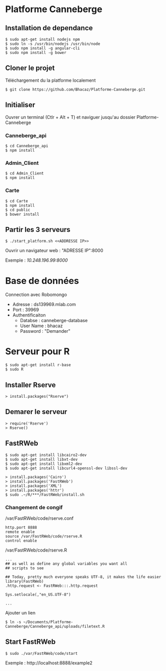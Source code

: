 # Platforme Canneberge

## Installation de dependance

    $ sudo apt-get install nodejs npm
    $ sudo ln -s /usr/bin/nodejs /usr/bin/node
    $ sudo npm install -g angular-cli
    $ sudo npm install -g bower

## Cloner le projet
Téléchargement du la platforme localement

    $ git clone https://github.com/Bhacaz/Platforme-Canneberge.git
    
## Initialiser
Ouvrer un terminal (Ctlr + Alt + T) et naviguer jusqu'au dossier Platforme-Canneberge
### Canneberge_api

    $ cd Canneberge_api
    $ npm install

### Admin_Client

    $ cd Admin_Client
    $ npm install
    
### Carte

    $ cd Carte
    $ npm install
    $ cd public
    $ bower install

## Partir les 3 serveurs 

    $ ./start_platform.sh <<ADDRESSE IP>>

Ouvrir un  navigateur web : "ADRESSE IP":8000

Exemple : _10.248.196.99:8000_

# Base de données
Connection avec Robomongo

 * Adresse : ds139969.mlab.com
 * Port : 39969
 * Authentificaiton
    * Databse : canneberge-database
    * User Name : bhacaz
    * Password : "Demander"
    
    
    
# Serveur pour R

	$ sudo apt-get install r-base
	$ sudo R
	
## Installer Rserve

	> install.packages("Rserve")

## Demarer le serveur

	> require('Rserve')
	> Rserve()
	
## FastRWeb

	$ sudo apt-get install libcairo2-dev
	$ sudo apt-get install libxt-dev 
	$ sudo apt-get install libxml2-dev
	$ sudo apt-get install libcurl4-openssl-dev libssl-dev

	> install.packages('Cairo')
	> install.packages('FastRWeb')
	> install.packages('XML')
	> install.packages('httr')
	$ sudo .~/R/***/FastRWeb/install.sh
	
### Changement de congif

/var/FastRWeb/code/rserve.conf

	http.port 8888
	remote enable
	source /var/FastRWeb/code/rserve.R
	control enable
	

/var/FastRWeb/code/rserve.R

	...
	## as well as define any global variables you want all
	## scripts to see

	## Today, pretty much everyone speaks UTF-8, it makes the life easier
	library(FastRWeb)
	.http.request <- FastRWeb:::.http.request

	Sys.setlocale(,"en_US.UTF-8")

	...
	
Ajouter un lien 

	$ ln -s ~/Documents/Platforme-Canneberge/Canneberge_api/uploads/filetext.R


## Start FastRWeb

	$ sudo ./var/FastRWeb/code/start
	
Exemple : http://localhost:8888/example2
	
